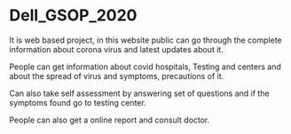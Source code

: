 # Dell_GSOP_2020
It is web based project, in this website public can go through the complete information about corona virus and latest updates about it.

People can get information about covid hospitals, Testing and centers and about the spread of virus and symptoms, precautions of it.

Can also take self assessment by answering set of questions and if the symptoms found go to testing center.

People can also get a online report and consult doctor.

